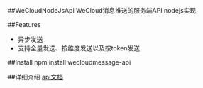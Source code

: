 ##WeCloudNodeJsApi
WeCloud消息推送的服务端API nodejs实现

##Features

* 异步发送 
* 支持全量发送、按维度发送以及按token发送

##Install
npm install wecloudmessage-api

##详细介绍
[api文档](http://www.wecloud.io/wecloudwiki/page/hy82kthkpk8u0hvu3tw8r94z)
